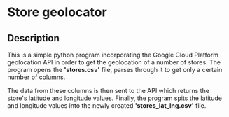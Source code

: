 # Store geolocator  
## Description

This is a simple python program incorporating the Google Cloud Platform geolocation API in order to get the geolocation of a number of stores. The program opens the **'stores.csv'** file, parses through it to get only a certain number of columns.  
  
The data from these columns is then sent to the API which returns the store's latitude and longitude values.
Finally, the program spits the latitude and longitude values into the newly created **'stores_lat_lng.csv'** file.
